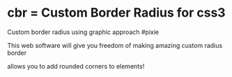 # cbr = Custom Border Radius for css3

Custom border radius using graphic approach #pixie

This web software will give you freedom of making amazing custom radius border

allows you to add rounded corners to elements! 
